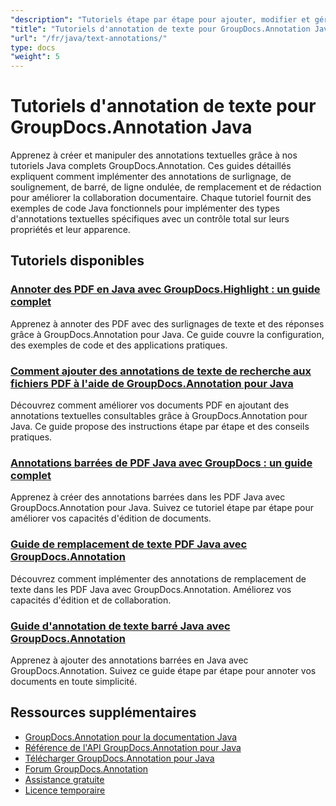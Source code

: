 ```yaml
---
"description": "Tutoriels étape par étape pour ajouter, modifier et gérer des annotations de texte dans des documents à l'aide de GroupDocs.Annotation pour Java."
"title": "Tutoriels d'annotation de texte pour GroupDocs.Annotation Java"
"url": "/fr/java/text-annotations/"
type: docs
"weight": 5
---
```


# Tutoriels d'annotation de texte pour GroupDocs.Annotation Java

Apprenez à créer et manipuler des annotations textuelles grâce à nos tutoriels Java complets GroupDocs.Annotation. Ces guides détaillés expliquent comment implémenter des annotations de surlignage, de soulignement, de barré, de ligne ondulée, de remplacement et de rédaction pour améliorer la collaboration documentaire. Chaque tutoriel fournit des exemples de code Java fonctionnels pour implémenter des types d'annotations textuelles spécifiques avec un contrôle total sur leurs propriétés et leur apparence.

## Tutoriels disponibles

### [Annoter des PDF en Java avec GroupDocs.Highlight : un guide complet](./annotate-pdfs-groupdocs-highlight-java/)
Apprenez à annoter des PDF avec des surlignages de texte et des réponses grâce à GroupDocs.Annotation pour Java. Ce guide couvre la configuration, des exemples de code et des applications pratiques.

### [Comment ajouter des annotations de texte de recherche aux fichiers PDF à l'aide de GroupDocs.Annotation pour Java](./add-search-text-annotations-pdf-groupdocs-java/)
Découvrez comment améliorer vos documents PDF en ajoutant des annotations textuelles consultables grâce à GroupDocs.Annotation pour Java. Ce guide propose des instructions étape par étape et des conseils pratiques.

### [Annotations barrées de PDF Java avec GroupDocs : un guide complet](./java-pdf-strikeout-annotations-groupdocs/)
Apprenez à créer des annotations barrées dans les PDF Java avec GroupDocs.Annotation pour Java. Suivez ce tutoriel étape par étape pour améliorer vos capacités d'édition de documents.

### [Guide de remplacement de texte PDF Java avec GroupDocs.Annotation](./java-pdf-text-replacement-groupdocs-annotation/)
Découvrez comment implémenter des annotations de remplacement de texte dans les PDF Java avec GroupDocs.Annotation. Améliorez vos capacités d'édition et de collaboration.

### [Guide d'annotation de texte barré Java avec GroupDocs.Annotation](./java-text-strikeout-annotation-groupdocs/)
Apprenez à ajouter des annotations barrées en Java avec GroupDocs.Annotation. Suivez ce guide étape par étape pour annoter vos documents en toute simplicité.

## Ressources supplémentaires

- [GroupDocs.Annotation pour la documentation Java](https://docs.groupdocs.com/annotation/java/)
- [Référence de l'API GroupDocs.Annotation pour Java](https://reference.groupdocs.com/annotation/java/)
- [Télécharger GroupDocs.Annotation pour Java](https://releases.groupdocs.com/annotation/java/)
- [Forum GroupDocs.Annotation](https://forum.groupdocs.com/c/annotation)
- [Assistance gratuite](https://forum.groupdocs.com/)
- [Licence temporaire](https://purchase.groupdocs.com/temporary-license/)
